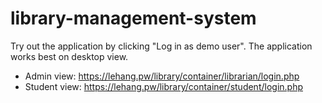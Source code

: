 # library-management-system
Try out the application by clicking "Log in as demo user". The application works best on desktop view.

- Admin view: https://lehang.pw/library/container/librarian/login.php
- Student view: https://lehang.pw/library/container/student/login.php
